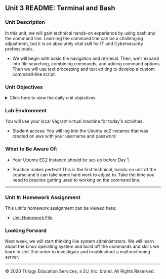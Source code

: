 ## Unit 3 README: Terminal and Bash

### Unit Description

In this unit, we will gain technical hands-on experience by using bash and the command line. Learning the command line can be a challenging adjustment, but it is an absolutely vital skill for IT and Cybersecurity professionals. 

- We will begin with basic file navigation and retrieval. Then, we'll expand into file searching, combining commands, and adding command options. Then we will  use text processing and text editing to develop a custom command-line script.


### Unit Objectives 

<details>
    <summary>Click here to view the daily unit objectives.</summary>

  <br>

- **Day 1:** How Sweet is the Terminal?

   - Discuss the prominence and utility of the command line in IT and security professions.

   - Use commands like `ls`, `cd`, `mkdir`, `touch`, `cp`, `mv`, `rm`, `rmdir`, and `cat` for basic file navigation and manipulation.

   - Navigate deeply nested folder structures using relative and absolute file paths.

   - Use commands like `head`, `tail`, `more`, and `less` to preview files in the command line.

   - Combine the above commands in sequence to accomplish relevant IT tasks.

- **Day 2:** Commanding the Command Line

    - Identify and explain the structure of a terminal command.

    - Explain how options modify the default behavior of a terminal command.

    - Use the `man` command to list instructions and options for each command.

    - Use the `find` command to locate files based on search parameters.

    - Use the `grep` command to search within the contents of files.  

    - Use the `wc` command to count words and lines.

    - Combine multiple commands in sequence with pipes to accomplish intermediate IT tasks.  

- **Day 3:** Stick to the Script

    - Define three benefits of text processing programs over programming languages for a security professional.

    - Use `sed` to make substitutions to a file.

    - Use `awk` to isolate  data points from a complex log file.

    - Edit contents of a file using `nano`.

    - Design an IP lookup shell script by passing arguments.

</details>


### Lab Environment

You will use your local Vagrant virtual machine for today's activities.

- Student access: You will log into the Ubuntu ec2 instance that was created on aws with your username and password

### What to Be Aware Of:

- Your Ubuntu EC2 Instance should be set-up before Day 1. 

- Practice makes perfect! This is the first technical, hands-on unit of the course and it can take some hard work to adjust to. Take the time you need to practice getting used to working on the command line. 


</details>

---

### Unit #: Homework Assignment

This unit's homework assignment can be viewed here: 

- [Unit Homework File](../../2-Homework/03-Terminal-and-Bash)

### Looking Forward 

Next week, we will start thinking like system administrators. We will learn about the Linux operating system and build off the commands and skills we learn in Unit 3  in order to investigate and troubleshoot a malfunctioning server.

---


© 2020 Trilogy Education Services, a 2U, Inc. brand. All Rights Reserved.    
